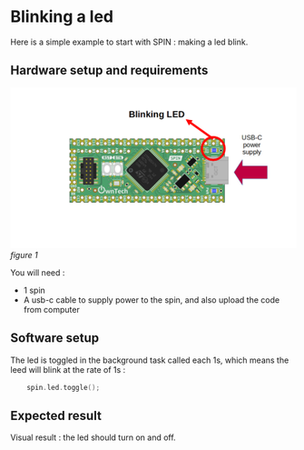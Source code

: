 # Blinking a led

Here is a simple example to start with SPIN : making a led blink.

## Hardware setup and requirements

![Schematic](Image/schema.png)
*figure 1*

You will need : 

- 1 spin
- A usb-c cable to supply power to the spin, and also upload the code from computer

## Software setup

The led is toggled in the background task called each 1s, which means the leed will blink at the rate of 1s : 

```cpp
    spin.led.toggle();
```

## Expected result 

Visual result : the led should turn on and off. 